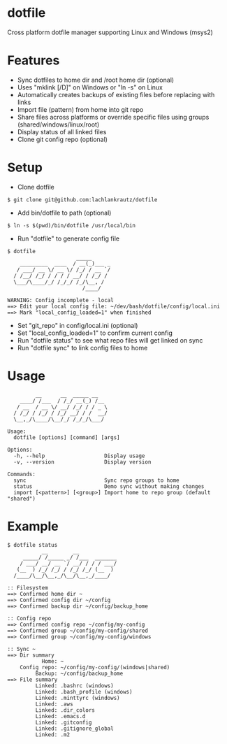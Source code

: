 # dotfile

Cross platform dotfile manager supporting Linux and Windows (msys2)

# Features
- Sync dotfiles to home dir and /root home dir (optional)
- Uses "mklink [/D]" on Windows or "ln -s" on Linux
- Automatically creates backups of existing files before replacing with links
- Import file (pattern) from home into git repo
- Share files across platforms or override specific files using groups (shared/windows/linux/root)
- Display status of all linked files
- Clone git config repo (optional)

# Setup
- Clone dotfile
```
$ git clone git@github.com:lachlankrautz/dotfile

```
- Add bin/dotfile to path (optional)
```
$ ln -s $(pwd)/bin/dotfile /usr/local/bin

```
- Run "dotfile" to generate config file
```
$ dotfile
                      _____
    _________  ____  / __(_)___ _
   / ___/ __ \/ __ \/ /_/ / __ `/
  / /__/ /_/ / / / / __/ / /_/ /
  \___/\____/_/ /_/_/ /_/\__, /
                        /____/

WARNING: Config incomplete - local
==> Edit your local config file: ~/dev/bash/dotfile/config/local.ini
==> Mark "local_config_loaded=1" when finished

```
- Set "git_repo" in config/local.ini (optional)
- Set "local_config_loaded=1" to confirm current config
- Run "dotfile status" to see what repo files will get linked on sync
- Run "dotfile sync" to link config files to home

# Usage

```
         __      __  _____ __
    ____/ /___  / /_/ __(_) /__
   / __  / __ \/ __/ /_/ / / _ \ 
  / /_/ / /_/ / /_/ __/ / /  __/
  \__,_/\____/\__/_/ /_/_/\___/

Usage:
  dotfile [options] [command] [args]

Options:
  -h, --help                   Display usage
  -v, --version                Display version

Commands:
  sync                         Sync repo groups to home
  status                       Demo sync without making changes
  import [<pattern>] [<group>] Import home to repo group (default "shared")
```

# Example

```
$ dotfile status
           __        __
     _____/ /_____ _/ /___  _______
    / ___/ __/ __ `/ __/ / / / ___/
   (__  ) /_/ /_/ / /_/ /_/ (__  )
  /____/\__/\__,_/\__/\__,_/____/

:: Filesystem
==> Confirmed home dir ~
==> Confirmed config dir ~/config
==> Confirmed backup dir ~/config/backup_home

:: Config repo
==> Confirmed config repo ~/config/my-config
==> Confirmed group ~/config/my-config/shared
==> Confirmed group ~/config/my-config/windows

:: Sync ~
==> Dir summary
           Home: ~
    Config repo: ~/config/my-config/(windows|shared)
         Backup: ~/config/backup_home
==> File summary
         Linked: .bashrc (windows)
         Linked: .bash_profile (windows)
         Linked: .minttyrc (windows)
         Linked: .aws
         Linked: .dir_colors
         Linked: .emacs.d
         Linked: .gitconfig
         Linked: .gitignore_global
         Linked: .m2


```
